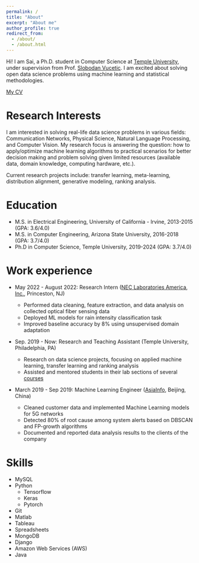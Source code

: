 ```yaml
---
permalink: /
title: "About"
excerpt: "About me"
author_profile: true
redirect_from: 
  - /about/
  - /about.html
---
```


Hi! I am Sai, a Ph.D. student in Computer Science at [Temple University](https://cis.temple.edu/academics/graduate/phd/), under supervision from Prof. [Slobodan Vucetic](https://dabi.temple.edu/slobodan-vucetic/). I am excited about solving open data science problems using machine learning and statistical methodologies. 

<a href="https://drive.google.com/file/d/1SmHVeINVBCwSX_4KpKzY9p3VLJv1MUl7/view?usp=sharing" target="_blank">My CV</a>

Research Interests
======
I am interested in solving real-life data science problems in various fields: Communication Networks, Physical Science, Natural Language Processing, and Computer Vision. My research focus is answering the question: how to apply/optimize machine learning algorithms to practical scenarios for better decision making and problem solving given limited resources (available data, domain knowledge, computing hardware, etc.).

Current research projects include: transfer learning, meta-learning, distribution alignment, generative modeling, ranking analysis.

Education
======
* M.S. in Electrical Engineering, University of California - Irvine, 2013-2015 (GPA: 3.6/4.0)
* M.S. in Computer Engineering, Arizona State University, 2016-2018 (GPA: 3.7/4.0)
* Ph.D in Computer Science, Temple University, 2019-2024 (GPA: 3.7/4.0)

Work experience
======
* May 2022 - August 2022: Research Intern ([NEC Laboratories America, Inc.](https://www.nec-labs.com/), Princeston, NJ)                   
  * Performed data cleaning, feature extraction, and data analysis on collected optical fiber sensing data
  * Deployed ML models for rain intensity classification task
  * Improved baseline accuracy by 8% using unsupervised domain adaptation

* Sep. 2019 - Now: Research and Teaching Assistant (Temple University, Philadelphia, PA)                  
  * Research on data science projects, focusing on applied machine learning, transfer learning and ranking analysis
  * Assisted and mentored students in their lab sections of several [courses](https://sai-shi.github.io/teaching/)


* March 2019 - Sep 2019: Machine Learning Engineer ([AsiaInfo](https://www.asiainfo.com/en_us/index.html), Beijing, China)                   
  * Cleaned customer data and implemented Machine Learning models for 5G networks
  * Detected 80% of root cause among system alerts based on DBSCAN and FP-growth algorithms
  * Documented and reported data analysis results to the clients of the company

 
Skills
======
* MySQL
* Python
  * Tensorflow
  * Keras
  * Pytorch
* Git
* Matlab
* Tableau
* Spreadsheets
* MongoDB
* Django
* Amazon Web Services (AWS)
* Java
